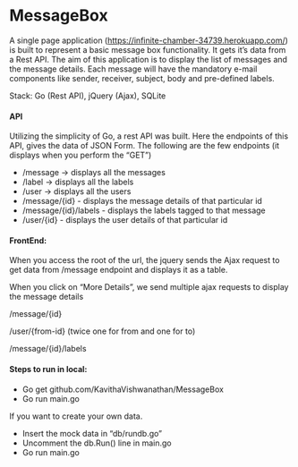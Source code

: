 # MessageBox

A single page application (https://infinite-chamber-34739.herokuapp.com/) is built to represent a basic message box functionality. It gets it’s data from a Rest API. The aim of this application is to display the list of messages and the message details. Each message will have the mandatory e-mail components like sender, receiver, subject, body and pre-defined labels.

Stack: Go (Rest API), jQuery (Ajax), SQLite

#### API
Utilizing the simplicity of Go, a rest API was built. Here the endpoints of this API, gives the data of JSON Form. The following are the few endpoints (it displays when you perform the “GET”)

* /message -> displays all the messages
* /label -> displays all the labels
* /user -> displays all the users
* /message/{id} - displays the message details of that particular id
* /message/{id}/labels - displays the labels tagged to that message
* /user/{id} - displays the user details of that particular id

#### FrontEnd:

When you access the root of the url, the jquery sends the Ajax request to get data from /message endpoint and displays it as a table.

When you click on “More Details”, we send multiple ajax requests to display the message details

/message/{id}

/user/{from-id}  (twice one for from and one for to)

/message/{id}/labels

#### Steps to run in local:

* Go get github.com/KavithaVishwanathan/MessageBox
* Go run main.go

If you want to create your own data.

* Insert the mock data in “db/rundb.go”
* Uncomment the db.Run() line in main.go 
* Go run main.go


